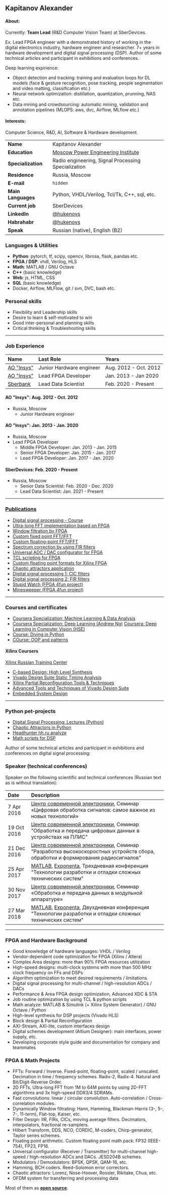 ## Kapitanov Alexander

#### About:
Currently: **Team Lead** (R&D Computer Vision Team) at SberDevices.

Ex. Lead FPGA engineer with a demonstrated history of working in the digital electronics industry, hardware engineer and researcher. 7+ years in hardware development and digital signal processing (DSP). Author of some technical articles and participant in exhibitions and conferences.

Deep learning expirience:
- Object detection and tracking: training and evaluation loops for DL models (face & gesture recognition, pose tracking, people segmentation and video matting, classification etc.)
- Neural network optimization: distillation, quantization, prunning, NAS etc.
- Data mining and crowdsourcing: automatic mining, validation and annotation pipelines (MLOPS: aws, dvc, Airflow, MLflow etc.)

#### Interests:
Computer Science, R&D, AI, Software & Hardware development.

|                     |                      |
| :---------------    |:-------------        |
| **Name**            | Kapitanov Alexander  |
| **Education**       | [Moscow Power Engineering Institute](https://mpei.ru/) |
| **Specialization**  | Radio engineering, Signal Processing Specialization |
| **Residence**       | Russia, Moscow       |
| **E-mail**          | `hidden`             |
| **Main Languages**  | Python, VHDL/Verilog, Tcl/Tk, C++, sql, etc. |
| **Current job**     | SberDevices |
| **LinkedIn**        | [@hukenovs](https://www.linkedin.com/in/hukenovs/) |
| **Habrahabr**       | [@hukenovs](https://habr.com/ru/users/hukenovs/) |
| **Speak**           | Russian (native), English (B2) |

### Languages & Utilities
- **Python**: pytorch, tf, scipy, opencv, librosa, flask, pandas etc.
- **FPGA / DSP**: vhdl, Verilog, HLS
- **Math**: MATLAB / GNU Octave
- **C++** (basic knowledge)
- **Web**: js, HTML, CSS
- **SQL** (basic knowledge)
- Docker, Airflow, MLFlow, git / svn, DVC, bash etc.

### Personal skills
* Flexibility and Leadership skills
* Desire to learn & self-motivated to win
* Good inter-personal and planning skills
* Critical thinking & Troubleshooting skills
____

### Job Experience

| **Name** | **Last Role** | **Years** |
| :---- | :---- | :---- |
| [AO "Insys"](http://www.insys.ru) | Junior Hardware engineer | Aug. 2012 - Oct. 2012 |
| [AO "Insys"](http://www.insys.ru) | Lead FPGA Developer | Jan. 2013 - Jan 2020 |
| [Sberbank](https://www.sberbank.ru) | Lead Data Scientist | Feb. 2020 - Present |

#### AO "Insys": Aug. 2012 - Oct. 2012
- Russia, Moscow
  * Junior Hardware engineer

#### AO "Insys": Jan. 2013 - Jan. 2020
- Russia, Moscow
- Lead FPGA Developer
  * Middle FPGA Developer: Jan. 2013 - Jan. 2015 
  * Senior FPGA Developer: Jan. 2015 - Jan. 2017 
  * Lead FPGA Developer: Jan. 2017 - Jan. 2020 

#### SberDevices: Feb. 2020 - Present
- Russia, Moscow
  * Senior Data Scientist: Feb. 2020 - Dec. 2020
  * Lead Data Scientist: Jan. 2021 - Present

____
### [Publications](https://habr.com/users/capitanov/)
- [Digital signal processing - Course](https://habr.com/ru/post/460445/)
- [Ultra-long FFT implementation based on FPGA](https://habr.com/ru/post/526690/)
- [Window filtration by FPGA](https://habr.com/en/post/427361/)
- [Custom fixed point FFT/IFFT](https://habr.com/en/post/420517/)
- [Custom floating-point FFT/IFFT](https://habr.com/en/post/322728/)
- [Spectrum correction by using FIR filters](https://habr.com/en/post/324986/)
- [Universal ADC / DAC configurator for FPGA](https://habr.com/en/post/313692/)
- [TCL scripting for FPGA](https://habr.com/en/post/308962/)
- [Custom floating point formats for Xilinx FPGA](https://habr.com/en/post/279269/)
- [Chaotic attractors application](https://habr.com/en/post/273915/)
- [Digital signal processing 1: CIC filters](https://habr.com/en/post/274845/)
- [Digital signal processing 2: FIR filters](https://habr.com/en/post/274847/)
- [Stupid Watch (FPGA 4fun project)](https://habr.com/en/post/274843/)
- [Minesweeper (FPGA 4fun project)](https://habr.com/en/post/274841/)

____

### Courses and certificates
- [Coursera Specialization: Machine Learning & Data Analysis](https://www.coursera.org/account/accomplishments/specialization/DC6QPH6QR2V7 "Specialization: ML & DA")
- [Coursera Specialization: Deep Learning (Andrew Ng)](https://www.coursera.org/account/accomplishments/specialization/2YTZ8T6CC7P6 "Specialization Deep Learning Specialization")
[Coursera: Deep Learning in Computer Vision (HSE)](https://www.coursera.org/account/accomplishments/certificate/EWTTRB9MR9FB "Deep Learning in CV")
- [Course: Diving in Python](https://www.coursera.org/account/accomplishments/certificate/TFK4K6VFSP5N "Diving in python")
- [COurse: OOP and patterns](https://www.coursera.org/account/accomplishments/certificate/XB6PGQ58PK4V "OOP and patterns")

#### Xilinx Coursers
[Xilinx Russian Training Center](https://plis2.ru/training.html "Xilinx Russian Training Center")
- [C-based Design: High Level Synthesis](https://github.com/capitanov/kapitanov.github.io/blob/master/Certificates/Xilinx/C-based_Design_High-Level_Synthesis.png "C-based Design: High Level Synthesis")
- [Vivado Design Suite Static Timing Analysis](https://github.com/capitanov/kapitanov.github.io/blob/master/Certificates/Xilinx/Static_Timing_Analysis_and_Xilinx_Design_Constraints.png "STA and Xilind Design Constraints")
- [Xilinx Partial Reconfiguration Tools & Techniques](https://github.com/capitanov/kapitanov.github.io/blob/master/Certificates/Xilinx/Advanced_Tools_and_Techniques_of_Vivado_Design_Suite_Partial_Reconfiguration.png "Partial Reconfiguration")
- [Advanced Tools and Techniques of Vivado Design Suite](https://github.com/capitanov/kapitanov.github.io/blob/master/Certificates/Xilinx/Advanced_Tools_and_Techniques_of_Vivado_Design_Suite_Partial_Reconfiguration.png "Advanced Tools Vivado")
- [Embedded System Design](https://github.com/capitanov/kapitanov.github.io/blob/master/Certificates/Xilinx/Embedded_systems_design.png "Embedded System Design")

____
### Python pet-projects

- [Digital Signal Processing: Lectures (Python)](https://github.com/capitanov/dsp-theory)
- [Chaotic Attractors in Python](https://github.com/capitanov/chaospy)
- [Headhunter hh.ru analyze](https://github.com/capitanov/hh_research)
- [Math scripts for DSP](https://github.com/capitanov/dsppy)

Author of some technical articles and participant in exhibitions and conferences on digital signal processing:

### Speaker (technical conferences)
Speaker on the following scientific and technical conferences (Russian text as is without translation):

| Date | Description 
| :----------   |:------------- |
| 7 Apr 2016    | [Центр современной электроники](http://www.sovel.org), Семинар «Цифровая обработка сигналов: самое важное из новых технологий»  |
| 19 Oct 2016   | [Центр современной электроники](http://www.sovel.org), Семинар "Обработка и передача цифровых данных в устройствах на ПЛИС" |
| 21 Dec 2016   | [Центр современной электроники](http://www.sovel.org), Семинар "Разработка высокоскоростных устройств сбора, обработки и формирования радиосигналов" |
| 25 Apr 2017   | [MATLAB](https://www.mathworks.com), [Exponenta](https://exponenta.ru), Трехдневная конференция "Технологии разработки и отладки сложных технических систем" |
| 30 Nov 2017   | [Центр современной электроники](http://www.sovel.org), Семинар «Обработка и передача данных в модульной аппаратуре» |
| 27 Mar 2018   | [MATLAB](https://www.mathworks.com), [Exponenta](https://exponenta.ru), Двухдневная конференция "Технологии разработки и отладки сложных технических систем" |
____
### FPGA and Hardware Background
* Good knowledge of hardware languages: VHDL / Verilog
* Vendor-dependent code optimization for FPGA (Xilinx / Altera)
* Complex Area designs: more than 90% FPGA resources utilization
* High-speed designs: multi-clock systems with more than 500 MHz clock frequency on FFs and DSPs
* Algorithm optimization to meet desired requirements / limitations
* Digital signal processing for multi-channel / high-resolution ADCs / DACs
* Performance & Area FPGA design optimization, Advanced XDC & STA
* Job routine optimization by using TCL & python scripts
* Math analyze: MATLAB & Simulink (+ Xilinx System Generator) / GNU Octave / Python
* High-level synthesis for DSP projects (Vivado HLS)
* Block design & Partial Reconfiguration
* AXI-Stream, AXI-lite, custom interfaces design
* Digital schemes development (Altium Designer): main interfaces, power supply, etc.
* Developing corporate style guide and documentation for company and teammates

### FPGA & Math Projects
- FFTs: Forward / Inverse. Fixed-point, floating-point, scaled / unscaled. Decimation in time / frequency schemes. Radix-2, Radix-4. Natural and Bit/Digit-Reverse Order.  
- 2D FFTs, Ultra-long FFT from 1M to 64M points by using 2D-FFT algorithms and 3x high-speed DDR3/4 SDRAMs. 
- Fast convolutions: linear / circular convolution. Auto-correlation / Cross-correlation modules.
- Dynamically Window filtrating: Hann, Hamming, Blackman-Harris (3-, 5-, 7-, 11-term), Flat-top, Kaiser, etc. 
- Filter Design: IIR, FIRs, CICs, moving average filters. Decimators, interpolators, fractional re-samplers.
- Hilbert Transform, DDS, NCO, CORDIC, M-coders, Chirp-generator, Taylor series schemes. 
- Floating point arithmetic. Custom floating point math pack: FP32 (IEEE-754), FP23, FP16. 
- Universal configurator (Receiver / Transmitter) for multi-channel high-speed / high-resolution ADCs and DACs. JESD204B schemes.
- Modulators / Demodulators: BPSK, QPSK, QAM-16, etc.
- Hamming, BCH coders. Reed–Solomon error correctors.
- Chaotic attractors: Lorenz, Nose-Hoover, Rossler, Rikitake, Chua, etc.
- OFDM system for transferring and processing data

Most of them as [**open source**](https://github.com/capitanov/).  
